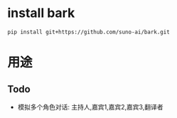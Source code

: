 # install bark

```
pip install git+https://github.com/suno-ai/bark.git
```

# 用途 
## Todo
- 模拟多个角色对话: 主持人,嘉宾1,嘉宾2,嘉宾3,翻译者